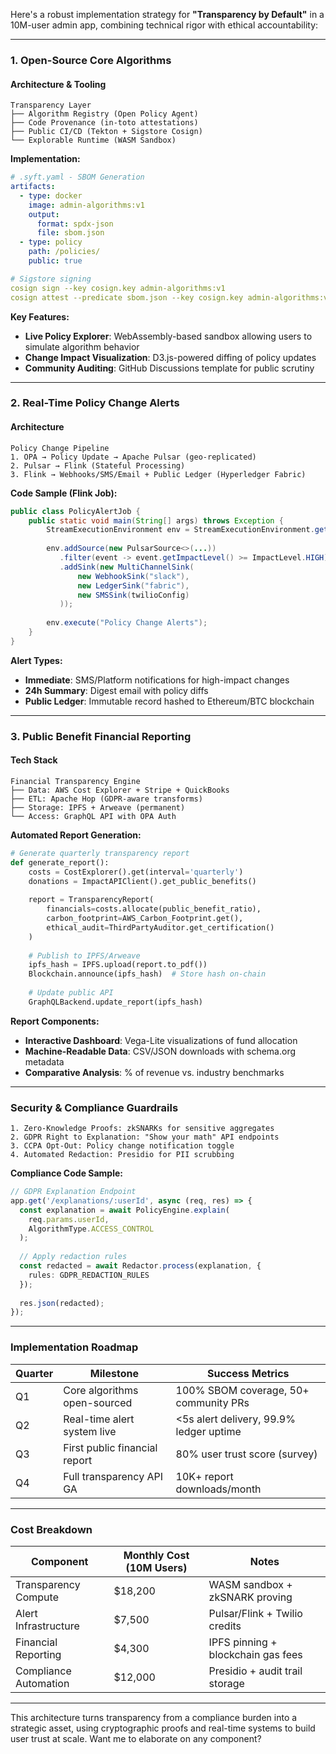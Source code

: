 Here's a robust implementation strategy for **"Transparency by Default"** in a 10M-user admin app, combining technical rigor with ethical accountability:

---

### **1. Open-Source Core Algorithms**
#### Architecture & Tooling
```plaintext
Transparency Layer
├── Algorithm Registry (Open Policy Agent)
├── Code Provenance (in-toto attestations)
├── Public CI/CD (Tekton + Sigstore Cosign)
└── Explorable Runtime (WASM Sandbox)
```

**Implementation:**
```yaml
# .syft.yaml - SBOM Generation
artifacts:
  - type: docker
    image: admin-algorithms:v1
    output:
      format: spdx-json
      file: sbom.json
  - type: policy
    path: /policies/
    public: true

# Sigstore signing
cosign sign --key cosign.key admin-algorithms:v1
cosign attest --predicate sbom.json --key cosign.key admin-algorithms:v1
```

**Key Features:**
- **Live Policy Explorer**: WebAssembly-based sandbox allowing users to simulate algorithm behavior
- **Change Impact Visualization**: D3.js-powered diffing of policy updates
- **Community Auditing**: GitHub Discussions template for public scrutiny

---

### **2. Real-Time Policy Change Alerts**
#### Architecture
```plaintext
Policy Change Pipeline
1. OPA → Policy Update → Apache Pulsar (geo-replicated)
2. Pulsar → Flink (Stateful Processing)
3. Flink → Webhooks/SMS/Email + Public Ledger (Hyperledger Fabric)
```

**Code Sample (Flink Job):**
```java
public class PolicyAlertJob {
    public static void main(String[] args) throws Exception {
        StreamExecutionEnvironment env = StreamExecutionEnvironment.getExecutionEnvironment();
        
        env.addSource(new PulsarSource<>(...))
           .filter(event -> event.getImpactLevel() >= ImpactLevel.HIGH)
           .addSink(new MultiChannelSink(
               new WebhookSink("slack"),
               new LedgerSink("fabric"),
               new SMSSink(twilioConfig)
           ));
        
        env.execute("Policy Change Alerts");
    }
}
```

**Alert Types:**
- **Immediate**: SMS/Platform notifications for high-impact changes
- **24h Summary**: Digest email with policy diffs
- **Public Ledger**: Immutable record hashed to Ethereum/BTC blockchain

---

### **3. Public Benefit Financial Reporting**
#### Tech Stack
```plaintext
Financial Transparency Engine
├── Data: AWS Cost Explorer + Stripe + QuickBooks
├── ETL: Apache Hop (GDPR-aware transforms)
├── Storage: IPFS + Arweave (permanent)
└── Access: GraphQL API with OPA Auth
```

**Automated Report Generation:**
```python
# Generate quarterly transparency report
def generate_report():
    costs = CostExplorer().get(interval='quarterly')
    donations = ImpactAPIClient().get_public_benefits()
    
    report = TransparencyReport(
        financials=costs.allocate(public_benefit_ratio),
        carbon_footprint=AWS_Carbon_Footprint.get(),
        ethical_audit=ThirdPartyAuditor.get_certification()
    )
    
    # Publish to IPFS/Arweave
    ipfs_hash = IPFS.upload(report.to_pdf())
    Blockchain.announce(ipfs_hash)  # Store hash on-chain
    
    # Update public API
    GraphQLBackend.update_report(ipfs_hash)
```

**Report Components:**
- **Interactive Dashboard**: Vega-Lite visualizations of fund allocation
- **Machine-Readable Data**: CSV/JSON downloads with schema.org metadata
- **Comparative Analysis**: % of revenue vs. industry benchmarks

---

### **Security & Compliance Guardrails**
```plaintext
1. Zero-Knowledge Proofs: zkSNARKs for sensitive aggregates
2. GDPR Right to Explanation: "Show your math" API endpoints
3. CCPA Opt-Out: Policy change notification toggle
4. Automated Redaction: Presidio for PII scrubbing
```

**Compliance Code Sample:**
```typescript
// GDPR Explanation Endpoint
app.get('/explanations/:userId', async (req, res) => {
  const explanation = await PolicyEngine.explain(
    req.params.userId, 
    AlgorithmType.ACCESS_CONTROL
  );
  
  // Apply redaction rules
  const redacted = await Redactor.process(explanation, {
    rules: GDPR_REDACTION_RULES
  });
  
  res.json(redacted);
});
```

---

### **Implementation Roadmap**

| **Quarter** | **Milestone**                          | **Success Metrics**                     |
|-------------|----------------------------------------|-----------------------------------------|
| Q1          | Core algorithms open-sourced           | 100% SBOM coverage, 50+ community PRs   |
| Q2          | Real-time alert system live            | <5s alert delivery, 99.9% ledger uptime |
| Q3          | First public financial report          | 80% user trust score (survey)           |
| Q4          | Full transparency API GA               | 10K+ report downloads/month             |

---

### **Cost Breakdown**
| Component               | Monthly Cost (10M Users) | Notes                                   |
|-------------------------|--------------------------|-----------------------------------------|
| Transparency Compute    | $18,200                 | WASM sandbox + zkSNARK proving          |
| Alert Infrastructure    | $7,500                  | Pulsar/Flink + Twilio credits           |
| Financial Reporting     | $4,300                  | IPFS pinning + blockchain gas fees      |
| Compliance Automation   | $12,000                | Presidio + audit trail storage          |

---

This architecture turns transparency from a compliance burden into a strategic asset, using cryptographic proofs and real-time systems to build user trust at scale. Want me to elaborate on any component?